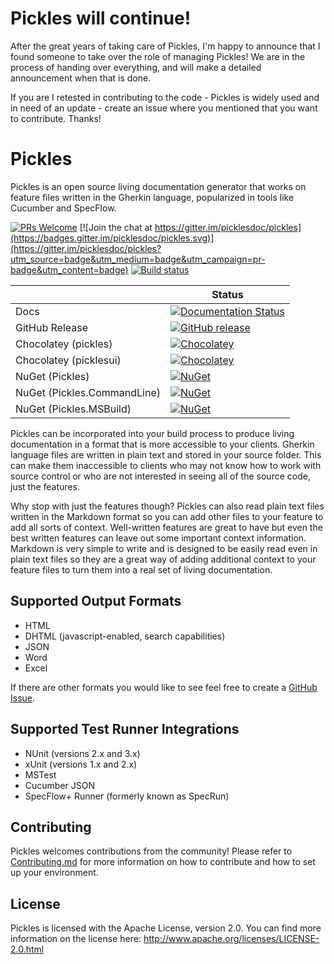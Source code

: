 Pickles will continue!
=========================

After the great years of taking care of Pickles, I'm happy to announce that I found someone to take over the role of managing Pickles! We are in the process of handing over everything, and will make a detailed announcement when that is done.

If you are I retested in contributing to the code - Pickles is widely used and in need of an update - create an issue where you mentioned that you want to contribute. Thanks!

Pickles
=======

Pickles is an open source living documentation generator that works on feature files written in the Gherkin language, popularized in tools like Cucumber and SpecFlow.

[![PRs Welcome](https://img.shields.io/badge/PRs-welcome-brightgreen.svg?style=flat-square)](http://makeapullrequest.com)
[![Join the chat at https://gitter.im/picklesdoc/pickles](https://badges.gitter.im/picklesdoc/pickles.svg)](https://gitter.im/picklesdoc/pickles?utm_source=badge&utm_medium=badge&utm_campaign=pr-badge&utm_content=badge)
[![Build status](https://ci.appveyor.com/api/projects/status/rqt59hq1m2jt2a5v?svg=true)](https://ci.appveyor.com/project/dirkrombauts/pickles-715)

|                             |Status                                                                                                                                   |
|-----------------------------|-----------------------------------------------------------------------------------------------------------------------------------------|
| Docs                        |[![Documentation Status](https://readthedocs.org/projects/pickles/badge/?version=stable)](http://docs.picklesdoc.com/en/latest/)         |
| GitHub Release              |[![GitHub release](https://img.shields.io/github/release/picklesdoc/pickles.svg)](https://github.com/picklesdoc/pickles/releases/latest) |
| Chocolatey (pickles)        |[![Chocolatey](https://img.shields.io/chocolatey/v/pickles.svg)](https://chocolatey.org/packages/pickles)                                |
| Chocolatey (picklesui)      |[![Chocolatey](https://img.shields.io/chocolatey/v/picklesui.svg)](https://chocolatey.org/packages/picklesui)                            |
| NuGet (Pickles)             |[![NuGet](https://img.shields.io/nuget/v/Pickles.svg)](https://www.nuget.org/packages/Pickles)                                           |
| NuGet (Pickles.CommandLine) |[![NuGet](https://img.shields.io/nuget/v/Pickles.CommandLine.svg)](https://www.nuget.org/packages/Pickles.CommandLine)                   |
| NuGet (Pickles.MSBuild)     |[![NuGet](https://img.shields.io/nuget/v/Pickles.MSBuild.svg)](https://www.nuget.org/packages/Pickles.MSBuild)                           |



Pickles can be incorporated into your build process to produce living documentation in a format that is more accessible to your clients.  Gherkin language files are written in plain text and stored in your source folder.  This can make them inaccessible to clients who may not know how to work with source control or who are not interested in seeing all of the source code, just the features.

Why stop with just the features though?  Pickles can also read plain text files written in the Markdown format so you can add other files to your feature to add all sorts of context.  Well-written features are great to have but even the best written features can leave out some important context information.  Markdown is very simple to write and is designed to be easily read even in plain text files so they are a great way of adding additional context to your feature files to turn them into a real set of living documentation.

Supported Output Formats
------------------------

- HTML
- DHTML (javascript-enabled, search capabilities)
- JSON
- Word
- Excel

If there are other formats you would like to see feel free to create a [GitHub Issue](https://github.com/picklesdoc/pickles/issues).

Supported Test Runner Integrations
----------------------------------

- NUnit (versions 2.x and 3.x)
- xUnit (versions 1.x and 2.x)
- MSTest
- Cucumber JSON
- SpecFlow+ Runner (formerly known as SpecRun)

Contributing
------------

Pickles welcomes contributions from the community! Please refer to [Contributing.md](https://github.com/picklesdoc/pickles/blob/develop/CONTRIBUTING.md) for more information on how to contribute and how to set up your environment.

License
-------

Pickles is licensed with the Apache License, version 2.0.  You can find more information on the license here: http://www.apache.org/licenses/LICENSE-2.0.html
